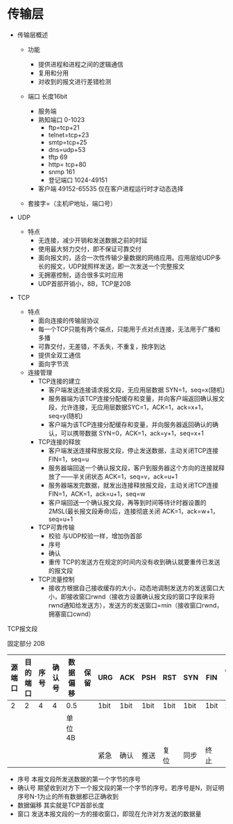 # 传输层

+ 传输层概述
  + 功能 
    + 提供进程和进程之间的逻辑通信
    + 复用和分用
    + 对收到的报文进行差错检测
  + 端口 长度16bit
    + 服务端
    + 熟知端口 0-1023
        + ftp=tcp+21
        + telnet=tcp+23
        + smtp=tcp+25
        + dns=udp+53
        + tftp 69
        + http= tcp+80
        + snmp 161
      + 登记端口 1024-49151
    + 客户端 49152-65535 仅在客户进程运行时才动态选择
  
  + 套接字=（主机IP地址，端口号）

+ UDP
  + 特点
    + 无连接，减少开销和发送数据之前的时延
    + 使用最大努力交付，即不保证可靠交付
    + 面向报文的，适合一次性传输少量数据的网络应用。应用层给UDP多长的报文，UDP就照样发送，即一次发送一个完整报文
    + 无拥塞控制，适合很多实时应用
    + UDP首部开销小，8B，TCP是20B
+ TCP
  + 特点
    + 面向连接的传输层协议
    + 每一个TCP只能有两个端点，只能用于点对点连接，无法用于广播和多播
    + 可靠交付，无差错，不丢失，不重复，按序到达
    + 提供全双工通信
    + 面向字节流
  + 连接管理
    + TCP连接的建立
      + 客户端发送连接请求报文段，无应用层数据 SYN=1，seq=x(随机)
      + 服务器端为该TCP连接分配缓存和变量，并向客户端返回确认报文段，允许连接，无应用层数据SYC=1，ACK=1，ack=x+1，seq=y(随机)
      + 客户端为该TCP连接分配缓存和变量，并向服务器返回确认的确认，可以携带数据 SYN=0，ACK=1，ack=y+1，seq=x+1
    + TCP连接的释放
      + 客户端发送连接释放报文段，停止发送数据，主动关闭TCP连接 FIN=1，seq=u
      + 服务器端回送一个确认报文段，客户到服务器这个方向的连接就释放了——半关闭状态 ACK=1，seq=v，ack=u+1
      + 服务器端发完数据，就发出连接释放报文段，主动关闭TCP连接 FIN=1，ACK=1，ack=u+1，seq=w
      + 客户端回送一个确认报文段，再等到时间等待计时器设置的2MSL(最长报文段寿命)后，连接彻底关闭 ACK=1，ack=w+1，seq=u+1
    + TCP可靠传输
      + 校验 与UDP校验一样，增加伪首部
      + 序号
      + 确认
      + 重传 TCP的发送方在规定的时间内没有收到确认就要重传已发送的报文段
    + TCP流量控制 
      + 接收方根据自己接收缓存的大小，动态地调制发送方的发送窗口大小，即接收窗口rwnd（接收方设置确认报文段的窗口字段来将rwnd通知给发送方），发送方的发送窗口=min（接收窗口rwnd，拥塞窗口cwnd）







TCP报文段

固定部分 20B

| 源端口 | 目的端口 | 序号 | 确认号 | 数据偏移 | 保留 | URG  | ACK  | PSH  | RST  | SYN  | FIN  | 窗口 | 检验和 | 紧急指针 | 选项 | 填充 |
| ------ | -------- | ---- | ------ | -------- | ---- | ---- | ---- | ---- | ---- | ---- | ---- | ---- | ------ | -------- | ---- | ---- |
| 2      | 2        | 4    | 4      | 0.5      |      | 1bit | 1bit | 1bit | 1bit | 1bit | 1bit | 2    | 2      | 2        |      |      |
|        |          |      |        | 单位4B   |      |      |      |      |      |      |      |      |        |          |      |      |
|        |          |      |        |          |      | 紧急 | 确认 | 推送 | 复位 | 同步 | 终止 |      |        |          |      |      |

+ 序号 本报文段所发送数据的第一个字节的序号
+ 确认号 期望收到对方下一个报文段的第一个字节的序号。若序号是N，则证明序号N-1为止的所有数据都已正确收到
+ 数据偏移 其实就是TCP首部长度
+ 窗口 发送本报文段的一方的接收窗口，即现在允许对方发送的数据量